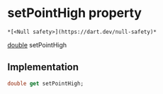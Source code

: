 


# setPointHigh property




    *[<Null safety>](https://dart.dev/null-safety)*




[double](https://api.flutter.dev/flutter/dart-core/double-class.html) setPointHigh
  







## Implementation

```dart
double get setPointHigh;
```








